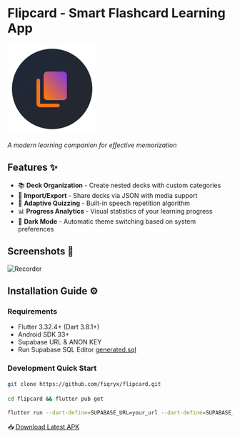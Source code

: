 # Flipcard - Smart Flashcard Learning App

![Flipcard Banner](assets/images/logo.png)

*A modern learning companion for effective memorization* 

## Features ✨

- 📚 **Deck Organization** - Create nested decks with custom categories
- 🔄 **Import/Export** - Share decks via JSON with media support
- 🧠 **Adaptive Quizzing** - Built-in speech repetition algorithm
- 📊 **Progress Analytics** - Visual statistics of your learning progress
- 🌙 **Dark Mode** - Automatic theme switching based on system preferences

## Screenshots 📱

![Recorder](screenshots/screenrecord.gif)

## Installation Guide ⚙️ 

### Requirements  
- Flutter 3.32.4+ (Dart 3.8.1+)
- Android SDK 33+
- Supabase URL & ANON KEY
- Run Supabase SQL Editor [generated.sql](./generated.sql)

### Development Quick Start  
```bash
git clone https://github.com/fiqryx/flipcard.git

cd flipcard && flutter pub get
```

```bash
flutter run --dart-define=SUPABASE_URL=your_url --dart-define=SUPABASE_ANON_KEY=your_key
```

📥 <a href="./outputs/app-release.apk" download="Flipcard.apk">Download Latest APK</a>